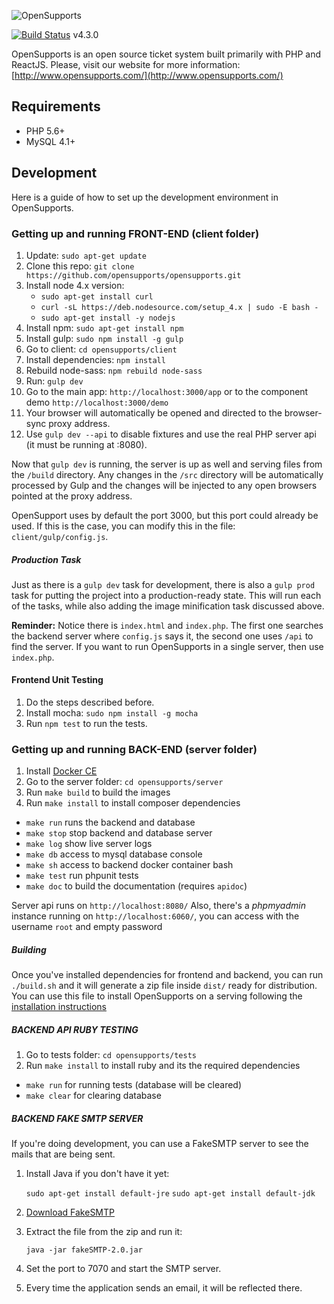 ![OpenSupports](http://www.opensupports.com/logo.png)

[![Build Status](https://travis-ci.org/opensupports/opensupports.svg?branch=master)](https://travis-ci.org/opensupports/opensupports) v4.3.0

OpenSupports is an open source ticket system built primarily with PHP and ReactJS.
Please, visit our website for more information: [http://www.opensupports.com/](http://www.opensupports.com/)

## Requirements
* PHP 5.6+
* MySQL 4.1+

## Development
Here is a guide of how to set up the development environment in OpenSupports.

### Getting up and running FRONT-END (client folder)
1. Update: `sudo apt-get update`
2. Clone this repo: `git clone https://github.com/opensupports/opensupports.git`
3. Install node 4.x version:
    - `sudo apt-get install curl`
    - `curl -sL https://deb.nodesource.com/setup_4.x | sudo -E bash -`
    - `sudo apt-get install -y nodejs`
4. Install npm: `sudo apt-get install npm`
5. Install gulp: `sudo npm install -g gulp`
6. Go to client: `cd opensupports/client`
7. Install dependencies: `npm install`
8. Rebuild node-sass: `npm rebuild node-sass`
9. Run: `gulp dev`
10. Go to the main app: `http://localhost:3000/app` or to the component demo `http://localhost:3000/demo`
11. Your browser will automatically be opened and directed to the browser-sync proxy address.
12. Use `gulp dev --api` to disable fixtures and use the real PHP server api (it must be running at :8080).

Now that `gulp dev` is running, the server is up as well and serving files from the `/build` directory. Any changes in the `/src` directory will be automatically processed by Gulp and the changes will be injected to any open browsers pointed at the proxy address.

OpenSupport uses by default the port 3000, but this port could already be used. If this is the case, you can modify this in the file: `client/gulp/config.js`.

##### Production Task

Just as there is a `gulp dev` task for development, there is also a `gulp prod` task for putting the project into a production-ready state. This will run each of the tasks, while also adding the image minification task discussed above.

**Reminder:** Notice there is `index.html` and `index.php`. The first one searches the backend server where `config.js` says it, the second one uses `/api` to find the server. If you want to run OpenSupports in a single server, then use `index.php`.

#### Frontend Unit Testing
1. Do the steps described before.
2. Install mocha: `sudo npm install -g mocha`
3. Run `npm test` to run the tests.

### Getting up and running BACK-END (server folder)
1. Install [Docker CE](https://docs.docker.com/install/)
2. Go to the server folder: `cd opensupports/server`
3. Run `make build` to build the images
4. Run `make install` to install composer dependencies

- `make run` runs the backend and database
- `make stop` stop backend and database server
- `make log` show live server logs
- `make db` access to mysql database console
- `make sh` access to backend docker container bash
- `make test` run phpunit tests
- `make doc` to build the documentation (requires `apidoc`)

Server api runs on `http://localhost:8080/`
Also, there's a *phpmyadmin* instance running on `http://localhost:6060/`,
you can access with the username `root` and empty password

##### Building
Once you've installed dependencies for frontend and backend, you can run `./build.sh` and it will generate a zip file inside `dist/` ready for distribution. You can use this file to install OpenSupports on a serving following the [installation instructions](https://github.com/opensupports/opensupports/wiki/Installation)

##### BACKEND API RUBY TESTING

1. Go to tests folder: `cd opensupports/tests`
2. Run `make install` to install ruby and its the required dependencies

- `make run` for running tests (database will be cleared)
- `make clear` for clearing database

##### BACKEND FAKE SMTP SERVER
If you're doing development, you can use a FakeSMTP server to see the mails that are being sent.

1. Install Java if you don't have it yet:

     `sudo apt-get install default-jre`
     `sudo apt-get install default-jdk`

2. [Download FakeSMTP](https://nilhcem.github.io/FakeSMTP/download.html)

3. Extract the file from the zip and run it:

    `java -jar fakeSMTP-2.0.jar`

4. Set the port to 7070 and start the SMTP server.

5. Every time the application sends an email, it will be reflected there.
